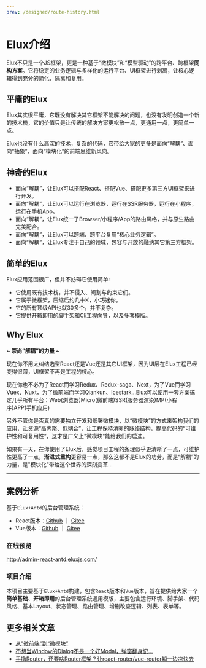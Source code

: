 ```yaml
---
prev: /designed/route-history.html
---
```


# Elux介绍

Elux不只是一个JS框架，更是一种基于“微模块”和“模型驱动”的跨平台、跨框架**同构方案**。它将稳定的业务逻辑与多样化的运行平台、UI框架进行剥离，让核心逻辑得到充分的简化、隔离和复用。

## 平庸的Elux

Elux其实很平庸，它既没有解决其它框架不能解决的问题，也没有发明创造一个新的技术栈，它的价值只是让传统的解决方案更松散一点，更通用一点，更简单一点。

Elux也没有什么高深的技术，复杂的代码，它带给大家的更多是面向“解耦”、面向“抽象”、面向“模块化”的前端思维新风向。

## 神奇的Elux

- 面向“解耦”，让Elux可以搭配React、搭配Vue、搭配更多第三方UI框架来进行开发。
- 面向“解耦”，让Elux可以运行在浏览器，运行在SSR服务器，运行在小程序，运行在手机App。
- 面向“解耦”，让Elux统一了Browser/小程序/App的路由风格，并与原生路由完美配合。
- 面向“解耦”，让Elux可以跨端、跨平台复用“核心业务逻辑”。
- 面向“解耦”，让Elux专注于自己的领域，包容与开放的融纳其它第三方框架。
  
## 简单的Elux

Elux应用范围很广，但并不妨碍它使用简单:

- 它使用既有技术栈，并不侵入、阉割与约束它们。  
- 它属于微框架，压缩后约几十K，小巧迷你。
- 它的所有顶级API也就30多个，并不复杂。
- 它提供开箱即用的脚手架和Cli工程向导，以及多套模版。

## Why Elux

 **~ 崇尚“解耦”的力量 ~**

现在你不用太纠结选型React还是Vue还是其它UI框架，因为UI层在Elux工程已经变得很薄，UI框架不再是工程的核心。

现在你也不必为了React而学习Redux、Redux-saga、Next，为了Vue而学习Vuex、Nuxt，为了微前端而学习Qiankun、Icestark...Elux可以使用一套方案搞定几乎所有平台：Web(浏览器)Micro(微前端)SSR(服务器渲染)MP(小程序)APP(手机应用)

另外不管你是否真的需要独立开发和部署微模块，以“微模块”的方式来架构我们的应用，让资源“高内聚、低耦合”，让工程保持清晰的脉络结构，提高代码的“可维护性和可复用性“，这才是广义上"微模块"能给我们的启迪。

如果有一天，在你使用了Elux后，感觉项目工程的条理似乎更清晰了一点，可维护性更高了一点，**渐进式重构**更容易一点，那么这都不是Elux的功劳，而是“解耦”的力量，是"模块化"带给这个世界的深刻变革...

---

## 案例分析

基于`Elux+Antd`的后台管理系统：

- React版本：[Github](https://github.com/hiisea/elux-react-antd-admin) ｜ [Gitee](https://gitee.com/hiisea/elux-react-antd-admin-fork)
- Vue版本：[Github](https://github.com/hiisea/elux-vue-antd-admin) ｜ [Gitee](https://gitee.com/hiisea/elux-vue-antd-admin-fork)

### 在线预览

<http://admin-react-antd.eluxjs.com/>

### 项目介绍

本项目主要基于`Elux+Antd`构建，包含`React`版本和`Vue`版本，旨在提供给大家一个**简单基础**、**开箱即用**的后台管理系统通用模版，主要包含运行环境、脚手架、代码风格、基本Layout、状态管理、路由管理、增删改查逻辑、列表、表单等。

## 更多相关文章

- [从"微前端"到“微模块”](https://juejin.cn/post/7106791733509226533)
- [不想当Window的Dialog不是一个好Modal，弹窗翻身记...](https://juejin.cn/post/7124177821953425422)
- [手撸Router，还要啥Router框架？让react-router/vue-router躺一边凉快去](https://juejin.cn/post/7124959667326812196)

